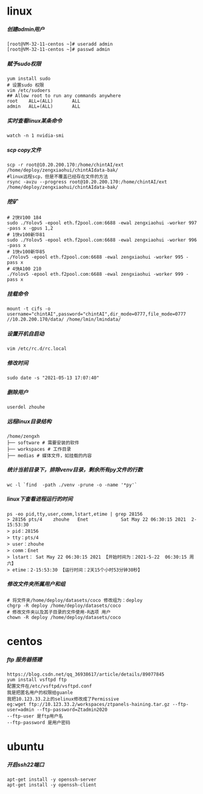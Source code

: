 # linux
##### 创建admin用户
```shell script
[root@VM-32-11-centos ~]# useradd admin
[root@VM-32-11-centos ~]# passwd admin
```
##### 赋予sudo权限
```shell script
yum install sudo
# 设置sudo 权限
vim /etc/sudoers
## Allow root to run any commands anywhere 
root    ALL=(ALL)       ALL
admin   ALL=(ALL)       ALL
```
##### 实时查看linux某条命令
```shell script
watch -n 1 nvidia-smi
```
##### scp copy文件
```shell script
scp -r root@10.20.200.170:/home/chintAI/ext /home/deploy/zengxiaohui/chintAIdata-bak/
#linux远程scp，但是不覆盖已经存在文件的方法
rsync -avzu --progress root@10.20.200.170:/home/chintAI/ext  /home/deploy/zengxiaohui/chintAIdata-bak/
```
##### 挖矿
```shell script
# 2快V100 184
sudo ./Yolov5 -epool eth.f2pool.com:6688 -ewal zengxiaohui -worker 997 -pass x -gpus 1,2
# 1快v100新华81
sudo ./Yolov5 -epool eth.f2pool.com:6688 -ewal zengxiaohui -worker 996 -pass x
# 1快v100新华85
./Yolov5 -epool eth.f2pool.com:6688 -ewal zengxiaohui -worker 995 -pass x
# 4快A100 210
./Yolov5 -epool eth.f2pool.com:6688 -ewal zengxiaohui -worker 999 -pass x
```
##### 挂载命令
```shell script
mount -t cifs -o username="chintAI",password="chintAI",dir_mode=0777,file_mode=0777 //10.20.200.170/data/ /home/lmin/lmindata/
```
##### 设置开机自启动
```shell script
vim /etc/rc.d/rc.local
```
##### 修改时间
```shell script
sudo date -s "2021-05-13 17:07:40"
```
##### 删除用户
```shell script
userdel zhouhe
```
##### 远程linux目录结构
```shell script
/home/zengxh
├── software # 需要安装的软件
├── workspaces # 工作目录
├── medias # 媒体文件，如挂载的内容

```

##### 统计当前目录下，排除venv目录，剩余所有py文件的行数
```shell script
wc -l `find  -path ./venv -prune -o -name '*py'`
```
##### linux下查看进程运行的时间
```shell script
ps -eo pid,tty,user,comm,lstart,etime | grep 28156
> 28156 pts/4    zhouhe   Enet            Sat May 22 06:30:15 2021  2-15:53:30
> pid：28156
> tty：pts/4
> user：zhouhe
> comm：Enet
> lstart： Sat May 22 06:30:15 2021 【开始时间为：2021-5-22  06:30:15 周六】
> etime：2-15:53:30 【运行时间：2天15个小时53分钟30秒】
```
##### 修改文件夹所属用户和组
```shell script
# 将文件夹/home/deploy/datasets/coco 修改组为：deploy
chgrp -R deploy /home/deploy/datasets/coco
# 修改文件夹以及其子目录的文件使用-R选项 用户
chown -R deploy /home/deploy/datasets/coco
```
# centos
##### ftp 服务器搭建
```shell script
https://blog.csdn.net/qq_36938617/article/details/89077845
yum install vsftpd ftp
配置文件在/etc/vsftpd/vsftpd.conf
我是把匿名用户的权限给guanle
我把10.123.33.2上的selinux修改成了Permissive
eg:wget ftp://10.123.33.2/workspaces/ztpanels-haining.tar.gz --ftp-user=admin --ftp-password=Ztadmin2020
--ftp-user 是ftp用户名
--ftp-password 是用户密码
```

# ubuntu
##### 开启ssh22端口
```shell script
apt-get install -y openssh-server
apt-get install -y openssh-client
```
